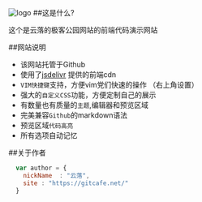 ![logo](https://yunluo.oss-cn-shanghai.aliyuncs.com/wp-content/plugins/gdk/assets/img/logo.png)
##这是什么?

这个是云落的极客公园网站的前端代码演示网站

##网站说明

* 该网站托管于Github
* 使用了[jsdelivr](https://www.jsdelivr.com/) 提供的前端cdn
* `VIM快捷键`支持，方便vim党们快速的操作 （右上角设置）
* 强大的`自定义CSS`功能，方便定制自己的展示
* 有数量也有质量的`主题`,编辑器和预览区域
* 完美兼容`Github`的markdown语法
* 预览区域`代码高亮`
* 所有选项自动记忆


##关于作者

```javascript
  var author = {
    nickName  : "云落",
    site : "https://gitcafe.net/"
  }
```
